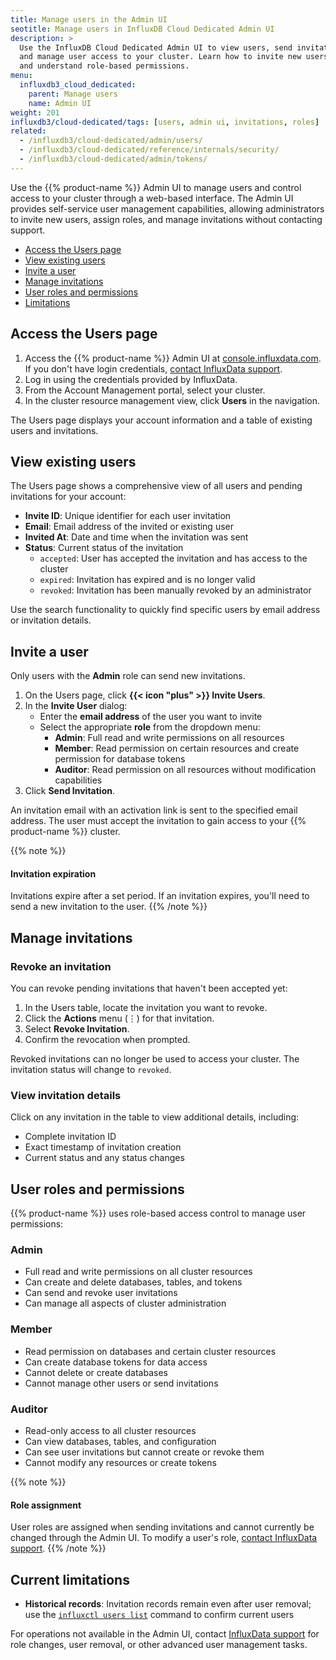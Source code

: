 ```yaml
---
title: Manage users in the Admin UI
seotitle: Manage users in InfluxDB Cloud Dedicated Admin UI
description: >
  Use the InfluxDB Cloud Dedicated Admin UI to view users, send invitations, assign roles, 
  and manage user access to your cluster. Learn how to invite new users, revoke invitations, 
  and understand role-based permissions.
menu:
  influxdb3_cloud_dedicated:
    parent: Manage users
    name: Admin UI
weight: 201
influxdb3/cloud-dedicated/tags: [users, admin ui, invitations, roles]
related:
  - /influxdb3/cloud-dedicated/admin/users/
  - /influxdb3/cloud-dedicated/reference/internals/security/
  - /influxdb3/cloud-dedicated/admin/tokens/
---
```


Use the {{% product-name %}} Admin UI to manage users and control access to your cluster through a web-based interface. The Admin UI provides self-service user management capabilities, allowing administrators to invite new users, assign roles, and manage invitations without contacting support.

- [Access the Users page](#access-the-users-page)
- [View existing users](#view-existing-users)
- [Invite a user](#invite-a-user)
- [Manage invitations](#manage-invitations)
- [User roles and permissions](#user-roles-and-permissions)
- [Limitations](#limitations)

## Access the Users page

1. Access the {{% product-name %}} Admin UI at [console.influxdata.com](https://console.influxdata.com).
   If you don't have login credentials, [contact InfluxData support](https://support.influxdata.com).
2. Log in using the credentials provided by InfluxData.
3. From the Account Management portal, select your cluster.
4. In the cluster resource management view, click **Users** in the navigation.

The Users page displays your account information and a table of existing users and invitations.

## View existing users

The Users page shows a comprehensive view of all users and pending invitations for your account:

- **Invite ID**: Unique identifier for each user invitation
- **Email**: Email address of the invited or existing user  
- **Invited At**: Date and time when the invitation was sent
- **Status**: Current status of the invitation
  - `accepted`: User has accepted the invitation and has access to the cluster
  - `expired`: Invitation has expired and is no longer valid
  - `revoked`: Invitation has been manually revoked by an administrator

Use the search functionality to quickly find specific users by email address or invitation details.

## Invite a user

Only users with the **Admin** role can send new invitations.

1. On the Users page, click **{{< icon "plus" >}} Invite Users**.
2. In the **Invite User** dialog:
   - Enter the **email address** of the user you want to invite
   - Select the appropriate **role** from the dropdown menu:
     - **Admin**: Full read and write permissions on all resources
     - **Member**: Read permission on certain resources and create permission for database tokens
     - **Auditor**: Read permission on all resources without modification capabilities
3. Click **Send Invitation**.

An invitation email with an activation link is sent to the specified email address. The user must accept the invitation to gain access to your {{% product-name %}} cluster.

{{% note %}}
#### Invitation expiration
Invitations expire after a set period. If an invitation expires, you'll need to send a new invitation to the user.
{{% /note %}}

## Manage invitations

### Revoke an invitation

You can revoke pending invitations that haven't been accepted yet:

1. In the Users table, locate the invitation you want to revoke.
2. Click the **Actions** menu (⋮) for that invitation.
3. Select **Revoke Invitation**.
4. Confirm the revocation when prompted.

Revoked invitations can no longer be used to access your cluster. The invitation status will change to `revoked`.

### View invitation details

Click on any invitation in the table to view additional details, including:
- Complete invitation ID
- Exact timestamp of invitation creation
- Current status and any status changes

## User roles and permissions

{{% product-name %}} uses role-based access control to manage user permissions:

### Admin
- Full read and write permissions on all cluster resources
- Can create and delete databases, tables, and tokens
- Can send and revoke user invitations
- Can manage all aspects of cluster administration

### Member  
- Read permission on databases and certain cluster resources
- Can create database tokens for data access
- Cannot delete or create databases
- Cannot manage other users or send invitations

### Auditor
- Read-only access to all cluster resources
- Can view databases, tables, and configuration
- Can see user invitations but cannot create or revoke them
- Cannot modify any resources or create tokens

{{% note %}}
#### Role assignment
User roles are assigned when sending invitations and cannot currently be changed through the Admin UI. To modify a user's role, [contact InfluxData support](https://support.influxdata.com).
{{% /note %}}

## Current limitations

- **Historical records**: Invitation records remain even after user removal; use the [`influxctl users list`](https://docs.influxdata.com/influxdb3/cloud-dedicated/reference/influxctl/#list-users) command to confirm current users

For operations not available in the Admin UI, contact [InfluxData support](https://support.influxdata.com) for role changes, user removal, or other advanced user management tasks.
